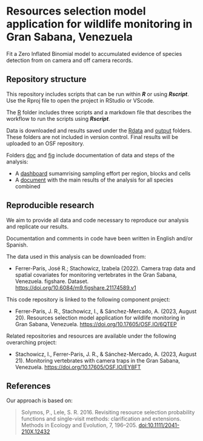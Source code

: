 # Resources selection model application for wildlife monitoring in Gran Sabana, Venezuela

Fit a Zero Inflated Binomial model to accumulated evidence of species detection from on camera and off camera records. 

## Repository structure

This repository includes scripts that can be run within ***R*** or using ***Rscript***. Use the Rproj file to open the project in RStudio or VScode. 

The [R](/R) folder includes three scripts and a markdown file that describes the workflow to run the scripts using ***Rscript***.

Data is downloaded and results saved under the [Rdata](/Rdata) and [output](/output) folders. These folders are not included in version control. Final results will be uploaded to an OSF repository.

Folders [doc](/doc) and [fig](/fig) include documentation of data and steps of the analysis:

- A [dashboard](/doc/dashboard.html) sumamrising sampling effort per region, blocks and cells
- A [document](/doc/svocc-analysis-GS.pdf) with the main results of the analysis for all species combined

## Reproducible research

We aim to provide all data and code necessary to reproduce our analysis and replicate our results. 

Documentation and comments in code have been written in English and/or Spanish. 

The data used in this analysis can be downloaded from:

- Ferrer-Paris, José R.; Stachowicz, Izabela (2022). Camera trap data and spatial covariates for monitoring vertebrates in the Gran Sabana, Venezuela. figshare. Dataset. https://doi.org/10.6084/m9.figshare.21174589.v1

This code repository is linked to the following component project:

- Ferrer-Paris, J. R., Stachowicz, I., & Sánchez-Mercado, A. (2023, August 20). Resources selection model application for wildlife monitoring in Gran Sabana, Venezuela. https://doi.org/10.17605/OSF.IO/6QTEP

Related repositories and resources are available under the following overarching project:

- Stachowicz, I., Ferrer-Paris, J. R., & Sánchez-Mercado, A. (2023, August 21). Monitoring vertebrates with camera traps in the Gran Sabana, Venezuela. https://doi.org/10.17605/OSF.IO/EY8FT


## References 

Our approach is based on:

> Solymos, P., Lele, S. R. 2016. Revisiting resource selection probability functions and single-visit methods: clarification and extensions. Methods in Ecology and Evolution, 7, 196–205. <doi:10.1111/2041-210X.12432>

